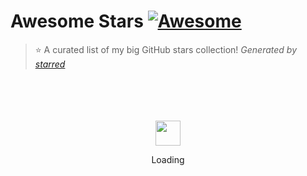 # Awesome Stars [![Awesome](https://awesome.re/badge-flat.svg)](https://awesome.re)

> ⭐ A curated list of my big GitHub stars collection! _Generated by [starred](https://github.com/maguowei/starred)_

<div align="center">
    <br>
    <br>
    <br>
    <br>
    <img src="https://enterprise.github.com/assets/spinners/octocat-spinner-128-26a44333917854c6794d55eac947b1277fced54f1f60c5df5d93431db8753bc5.gif" width="40" height="40">
    <p>Loading</p>
    <br>
    <br>
    <br>
    <br>
</div>
